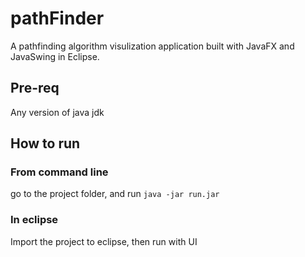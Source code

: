 # pathFinder

A pathfinding algorithm visulization application built with JavaFX and JavaSwing in Eclipse.

## Pre-req

Any version of java jdk

## How to run

### From command line

go to the project folder, and run `java -jar run.jar`


### In eclipse

Import the project to eclipse, then run with UI
